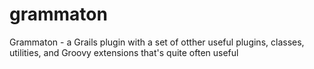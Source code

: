 grammaton
=========

Grammaton - a Grails plugin with a set of otther useful plugins, classes, utilities, and Groovy extensions that's quite often useful